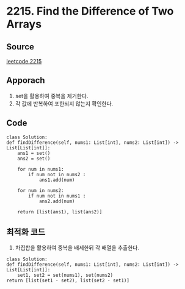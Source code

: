 # 2215. Find the Difference of Two Arrays

## Source
[leetcode 2215](https://leetcode.com/problems/find-the-difference-of-two-arrays/description/?envType=study-plan-v2&envId=leetcode-75)


## Apporach
1. set을 활용하여 중복을 제거한다.
2. 각 값에 반복하여 포한되지 않는지 확인한다.

## Code
    class Solution:
    def findDifference(self, nums1: List[int], nums2: List[int]) -> List[List[int]]:
        ans1 = set()
        ans2 = set()

        for num in nums1:
            if num not in nums2 :
                ans1.add(num)
        
        for num in nums2:
            if num not in nums1 :
                ans2.add(num)

        return [list(ans1), list(ans2)]


 
 ## 최적화 코드 
 1. 차집합을 활용하여 중복을 배제한뒤 각 배열을 추출한다. 
 > 
    class Solution:
    def findDifference(self, nums1: List[int], nums2: List[int]) -> List[List[int]]:
        set1, set2 = set(nums1), set(nums2)
    return [list(set1 - set2), list(set2 - set1)]
